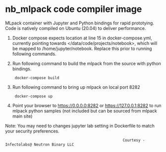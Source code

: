 # nb_mlpack code compiler image

MLpack container with Jupyter and Python bindings for rapid prototying. Code is natively compiled on Ubuntu (20.04) to deliver performance.

1. Docker compose expects location at line 15 in docker-compose.yml, currently pointing towards </data/code/projects/notebook>, which will be mapped to /home/jupyter/notebook. Replace this prior to running following commands.

2. Run following command to build the mlpack from the source with python bindings.

        docker-compose build

3. Run following command to bring up mlpack on local port 8282

        docker-compose up
        
4. Point your browser to https://0.0.0.0:8282 or https://127.0.0.1:8282 to run mlpack python samples (not included but can be sourced from mlpack main site)

Note:  You may need to changes jupyter lab setting in Dockerfile to match your security preferences.       


                                                         Courtesy - Infectolabs@ Neutron Binary LLC
